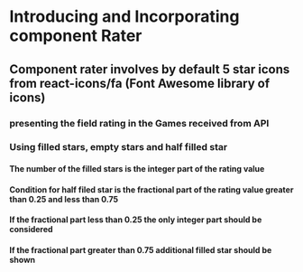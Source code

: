 # Introducing and Incorporating component Rater
## Component rater involves by default 5 star icons from react-icons/fa (Font Awesome library of icons)
### presenting the field rating in the Games received from API
### Using filled stars, empty stars and half filled star
#### The number of the filled stars is the integer part of the rating value
#### Condition for half filed star is the fractional part of the rating value greater than 0.25 and less than 0.75
#### If the fractional part less than 0.25 the only integer part should be considered
#### If the fractional part greater than 0.75 additional filled star should be shown
